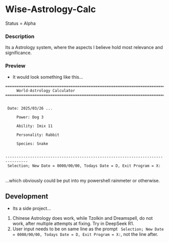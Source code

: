 # Wise-Astrology-Calc
Status = Alpha

### Description
Its a Astrology system, where the aspects I believe hold most relevance and significance.

### Preview
- It would look something like this...
```
================================================================================
     World-Astrology Calculator
================================================================================


 Date: 2025/03/26 ...

     Power: Dog 3

     Ability: Imix 11

     Personality: Rabbit

     Species: Snake


--------------------------------------------------------------------------------
 Selection; New Date = 0000/00/00, Todays Date = D, Exit Program = X:

```
<br>...which obviously could be put into my powershell rainmeter or otherwise.

## Development
- Its a side project...
1. Chinese Astrology does work, while Tzolkin and Dreamspell, do not work, after multiple attempts at fixing. Try in DeepSeek R1.
2. User input needs to be on same line as the prompt ` Selection; New Date = 0000/00/00, Todays Date = D, Exit Program = X:`, not the line after.
